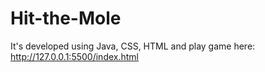 # Hit-the-Mole
It's developed using Java, CSS, HTML and play game here: http://127.0.0.1:5500/index.html
